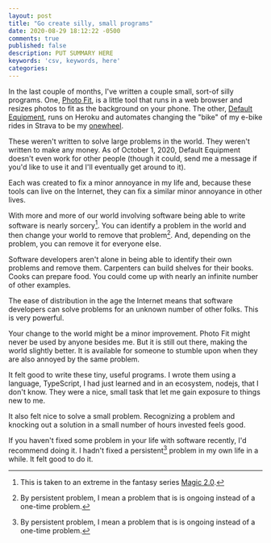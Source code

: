 ```yaml
---
layout: post
title: "Go create silly, small programs"
date: 2020-08-29 18:12:22 -0500
comments: true
published: false
description: PUT SUMMARY HERE 
keywords: 'csv, keywords, here'
categories: 
---
```


In the last couple of months, I've written a couple small, sort-of silly programs.
One, [Photo Fit](https://jakemccrary.com/experiments/photo-fit/), is a little tool that runs in a web browser and resizes photos to fit as the background on your phone.
The other, [Default Equipment](https://default-equipment.herokuapp.com/), runs on Heroku and automates changing the "bike" of my e-bike rides in Strava to be my [onewheel](https://onewheel.com/).

These weren't written to solve large problems in the world.
They weren't written to make any money.
As of October 1, 2020, Default Equipment doesn't even work for other people (though it could, send me a message if you'd like to use it and I'll eventually get around to it).

Each was created to fix a minor annoyance in my life and, because these tools can live on the Internet, they can fix a similar minor annoyance in other lives.

With more and more of our world involving software being able to write software is nearly sorcery[^1].
You can identify a problem in the world and then change your world to remove that problem[^2].
And, depending on the problem, you can remove it for everyone else.

[^1]: This is taken to an extreme in the fantasy series [Magic 2.0](https://www.goodreads.com/series/131379-magic-2-0).

Software developers aren't alone in being able to identify their own problems and remove them.
Carpenters can build shelves for their books.
Cooks can prepare food.
You could come up with nearly an infinite number of other examples.

The ease of distribution in the age the Internet means that software developers can solve problems for an unknown number of other folks.
This is very powerful.

Your change to the world might be a minor improvement.
Photo Fit might never be used by anyone besides me.
But it is still out there, making the world slightly better.
It is available for someone to stumble upon when they are also annoyed by the same problem.

It felt good to write these tiny, useful programs.
I wrote them using a language, TypeScript, I had just learned and in an ecosystem, nodejs, that I don't know.
They were a nice, small task that let me gain exposure to things new to me.

It also felt nice to solve a small problem.
Recognizing a problem and knocking out a solution in a small number of hours invested feels good.

If you haven't fixed some problem in your life with software recently, I'd recommend doing it.
I hadn't fixed a persistent[^2] problem in my own life in a while.
It felt good to do it.

[^2]: By persistent problem, I mean a problem that is is ongoing instead of a one-time problem.
